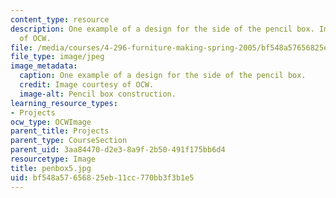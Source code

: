 ```yaml
---
content_type: resource
description: One example of a design for the side of the pencil box. Image courtesy
  of OCW.
file: /media/courses/4-296-furniture-making-spring-2005/bf548a57656825eb11cc770bb3f3b1e5_penbox5.jpg
file_type: image/jpeg
image_metadata:
  caption: One example of a design for the side of the pencil box.
  credit: Image courtesy of OCW.
  image-alt: Pencil box construction.
learning_resource_types:
- Projects
ocw_type: OCWImage
parent_title: Projects
parent_type: CourseSection
parent_uid: 3aa84470-d2e3-8a9f-2b50-491f175bb6d4
resourcetype: Image
title: penbox5.jpg
uid: bf548a57-6568-25eb-11cc-770bb3f3b1e5
---
```

